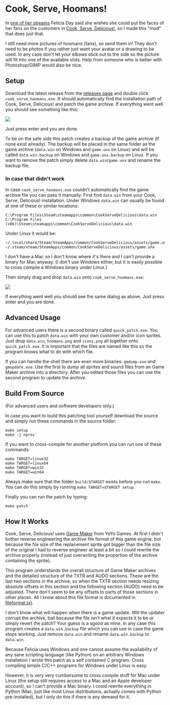 Cook, Serve, Hoomans!
=====================

In [one of her streams](http://www.twitch.tv/feliciaday/v/4517425?t=02h19m22s)
Felicia Day said she wishes she could put the faces of her fans on the customers
in [Cook, Serve, Delicious!](http://store.steampowered.com/app/247020/), so I
made this "mod" that does just that.

I still need more pictures of hoomans (fans), so send them in! They don't need
to be photos if you rather just want your avatar or a drawing to be used. In any
case don't let your elbows stick out to the side so the picture will fit into
one of the available slots. Help from someone who is better with Photoshop/GIMP
would also be nice.

Setup
-----

Download the latest release from the [releases page](https://github.com/panzi/cook-serve-hoomans/releases)
and double click `cook_serve_hoomans.exe`. It should automatically find the
installation path of Cook, Serve, Delicious! and patch the game archive. If
everything went well you should see something like this:

![](http://panzi.github.io/cook-serve-hoomans/img/patch_success.png)

Just press enter and you are done.

To be on the safe side this patch creates a backup of the game archive (if none
exist already). The backup will be placed in the same folder as the game archive
(`data.win` on Windows and `game.unx` on Linux) and will be called
`data.win.backup` on Windows and `game.unx.backup` on Linux. If you want to
remove the patch simply delete `data.win`/`game.unx` and rename the backup file.

### In case that didn't work

In case `cook_serve_hoomans.exe` couldn't automatically find the game archive
file you can pass it manually. First find `data.win` from your Cook, Serve,
Delicious! installation. Under Windows `data.win` can usually be found at one of
these or similar locations:

```
C:\Program Files\Steam\steamapps\common\CookServeDelicious\data.win
C:\Program Files (x86)\Steam\steamapps\common\CookServeDelicious\data.win
```

Under Linux it would be:

```
~/.local/share/Steam/SteamApps/common/CookServeDelicious/assets/game.unx
~/.steam/steam/SteamApps/common/CookServeDelicious/assets/game.unx
```

I don't have a Mac so I don't know where it's there and I can't provide a binary
for Mac anyway. (I don't use Windows either, but it is easily possible to cross
compile a Windows binary under Linux.)

Then simply drag and drop `data.win` onto `cook_serve_hoomans.exe`:

![](http://panzi.github.io/cook-serve-hoomans/img/open_with_cook_serve_hoomans.png)

If everything went well you should see the same dialog as above. Just press enter
and you are done.

Advanced Usage
--------------

For advanced users there is a second binary called `quick_patch.exe`. You can
use this to patch `data.win` with your own customer and/or icon sprites. Just
drop `data.win`, `hoomans.png` and `icons.png` all together onto
`quick_patch.exe`. It is important that the files are named like this so the
program knows what to do with which file.

If you can handle the shell there are even more binaries: `gmdump.exe` and
`gmupdate.exe`. Use the first to dump all sprites and sound files from an
Game Maker archive into a directory. After you edited those files you can
use the second program to update the archive.

Build From Source
-----------------

(For advanced users and software developers only.)

In case you want to build this patching tool yourself download the source and
simply run these commands in the source folder:

```
make setup
make -j`nproc`
```

If you want to cross-compile for another platform you can run one of these
commands:

```
make TARGET=linux32
make TARGET=linux64
make TARGET=win32
make TARGET=win64
```

Always make sure that the folder `build/$TARGET` exists before you run `make`.
You can do this simply by running `make TARGET=$TARGET setup`.

Finally you can run the patch by typing:

```
make patch
```

How It Works
------------

Cook, Serve, Delicious! uses [Game Maker](http://www.yoyogames.com/studio) from
YoYo Games. At first I didn't bother reverse engineering the archive file format
of this game engine, but because the file size of the replacement sprite got
bigger than the file size of the original I had to reverse engineer at least a
bit so I could rewrite the archive properly (instead of just overwriting the
proportion of the archive containing the sprite).

This program understands the overall structure of Game Maker archives and the
detailed structure of the TXTR and AUDO sections. These are the last two
sections in the archive, so when the TXTR section needs resizing absolute
offsets in this section and the following section (AUDO) need to be adjusted.
There don't seem to be any offsets to parts of those sections in other places.
All I know about this file format is documented in [fileformat.txt](fileformat.txt).

I don't know what will happen when there is a game update. Will the updater
corrupt the archive, bail because the file isn't what it expects it to be or
simply revert the patch? Your guess is a sgood as mine. In any case this program
creates a `data.win.backup` file which you can use in case the game stops
working. Just remove `data.win` and rename `data.win.backup` to `data.win`.

Because Felicia uses Windows and one cannot assume the availability of any sane
scripting language (like Python) on an arbitrary Windows installation I wrote
this patch as a self contained C program. Cross compiling simple C/C++ programs
for Windows under Linux is easy.

However, it is very very cumbersome to cross compile stuff for Mac under Linux
(the setup still requires access to a Mac and an Apple developer account), so I
can't provide a Mac binary. I could rewrite everything in Python (Mac, just like
most Linux distributions, actually comes with Python pre-installed), but I only
do this if there is any demand for it.
